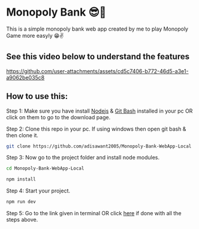 # Monopoly Bank 😎🤩
This is a simple monopoly bank web app created by me to play Monopoly Game more easyly 😁✌️

## See this video below to understand the features
https://github.com/user-attachments/assets/cd5c7406-b772-46d5-a3e1-a9062be035c8

## How to use this: 

Step 1: Make sure you have install [Nodejs](https://nodejs.org/en/download/package-manager) & [Git Bash](https://git-scm.com/downloads) installed in your pc OR click on them to go to the download page.

Step 2: Clone this repo in your pc. If using windows then open git bash & then clone it.
```bash
git clone https://github.com/adisawant2005/Monopoly-Bank-WebApp-Local
```

Step 3: Now go to the project folder and install node modules.
```bash
cd Monopoly-Bank-WebApp-Local
```
```bash
npm install
```

Step 4: Start your project.
```bash
npm run dev
```
Step 5: Go to the link given in terminal OR click [here](http://localhost:5173/) if done with all the steps above.
